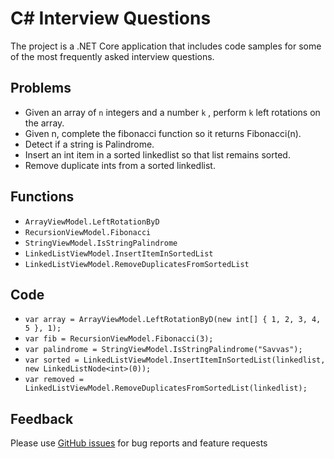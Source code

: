 
# C# Interview Questions #

The project is a .NET Core application that includes code samples for some of the most frequently asked interview questions.




## Problems ##



* Given an array of `n` integers and a number `k` , perform `k` left rotations on the array. 
* Given n, complete the fibonacci function so it returns Fibonacci(n).
* Detect if a string is Palindrome.
* Insert an int item in a sorted linkedlist so that list remains sorted.
* Remove duplicate ints from a sorted linkedlist.


## Functions  ##


* `ArrayViewModel.LeftRotationByD`
* `RecursionViewModel.Fibonacci`
* `StringViewModel.IsStringPalindrome`
* `LinkedListViewModel.InsertItemInSortedList`
* `LinkedListViewModel.RemoveDuplicatesFromSortedList`



## Code ##

* `var array = ArrayViewModel.LeftRotationByD(new int[] { 1, 2, 3, 4, 5 }, 1);`
* `var fib = RecursionViewModel.Fibonacci(3);`
* `var palindrome = StringViewModel.IsStringPalindrome("Savvas");`
* `var sorted = LinkedListViewModel.InsertItemInSortedList(linkedlist, new LinkedListNode<int>(0));`
* `var removed = LinkedListViewModel.RemoveDuplicatesFromSortedList(linkedlist);`
       



## Feedback ##

Please use [GitHub issues](https://github.com/jerrak0s/CsharpInterviewQuestions/issues) for bug reports and feature requests